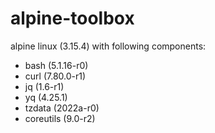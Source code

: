 # alpine-toolbox

alpine linux (3.15.4) with following components:

- bash (5.1.16-r0)
- curl (7.80.0-r1)
- jq (1.6-r1)
- yq (4.25.1)
- tzdata (2022a-r0)
- coreutils (9.0-r2)
